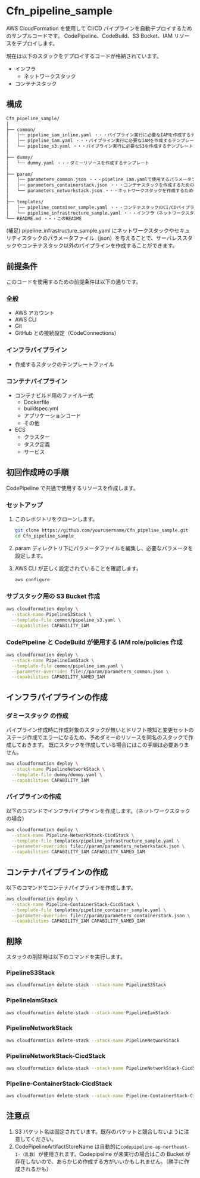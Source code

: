 # Cfn_pipeline_sample

AWS CloudFormation を使用して CI/CD パイプラインを自動デプロイするためのサンプルコードです。
CodePipeline、CodeBuild、S3 Bucket、IAM リソースをデプロイします。

現在は以下のスタックをデプロイするコードが格納されています。

- インフラ
  - ネットワークスタック
- コンテナスタック

## 構成

```bash
Cfn_pipeline_sample/
│
├── common/
│   │── pipeline_iam_inline.yaml ・・・パイプライン実行に必要なIAMを作成するテンプレート（インラインで詳細に記述した版）
│   │── pipeline_iam.yaml ・・・パイプライン実行に必要なIAMを作成するテンプレート（AWS管理ポリシーを使用した版）
│   └── pipeline_s3.yaml ・・・パイプライン実行に必要なS3を作成するテンプレート
│
├── dummy/
│   └── dummy.yaml ・・・ダミーリソースを作成するテンプレート
│
├── param/
│   │── parameters_common.json ・・・pipeline_iam.yamlで使用するパラメータファイル
│   │── parameters_containerstack.json ・・・コンテナスタックを作成するためのパラメータファイル
│   └── parameters_networkstack.json ・・・ネットワークスタックを作成するためのパラメータファイル
│
├── templates/
│   │── pipeline_container_sample.yaml ・・・コンテナスタックのCI/CDパイプラインを作成するためのテンプレート
│   └── pipeline_infrastructure_sample.yaml ・・・インフラ（ネットワークスタックやIAMスタックなど）のCI/CDパイプラインを作成するためのテンプレート
└── README.md ・・・このREADME
```

(補足)
pipeline_infrastructure_sample.yaml にネットワークスタックやセキュリティスタックのパラメータファイル（json）を与えることで、サーバレススタックやコンテナスタック以外のパイプラインを作成することができます。

## 前提条件

このコードを使用するための前提条件は以下の通りです。

### 全般

- AWS アカウント
- AWS CLI
- Git
- GitHub との接続設定（CodeConnections）

### インフラパイプライン

- 作成するスタックのテンプレートファイル

### コンテナパイプライン

- コンテナビルド用のファイル一式
  - Dockerfile
  - buildspec.yml
  - アプリケーションコード
  - その他
- ECS
  - クラスター
  - タスク定義
  - サービス

## 初回作成時の手順

CodePipeline で共通で使用するリソースを作成します。

### セットアップ

1. このレポジトリをクローンします。

   ```bash
   git clone https://github.com/yourusername/Cfn_pipeline_sample.git
   cd Cfn_pipeline_sample
   ```

2. param ディレクトリ下にパラメータファイルを編集し、必要なパラメータを設定します。
3. AWS CLI が正しく設定されていることを確認します。

   ```bash
   aws configure
   ```

### サブスタック用の S3 Bucket 作成

```bash
aws cloudformation deploy \
  --stack-name PipelineS3Stack \
  --template-file common/pipeline_s3.yaml \
  --capabilities CAPABILITY_IAM
```

### CodePipeline と CodeBuild が使用する IAM role/policies 作成

```bash
aws cloudformation deploy \
  --stack-name PipelineIamStack \
  --template-file common/pipeline_iam.yaml \
  --parameter-overrides file://param/parameters_common.json \
  --capabilities CAPABILITY_NAMED_IAM
```

## インフラパイプラインの作成

### ダミースタック の作成

パイプライン作成時に作成対象のスタックが無いとドリフト検知と変更セットのステージ作成でエラーになるため、予めダミーのリソースを同名のスタックで作成しておきます。
既にスタックを作成している場合にはこの手順は必要ありません。

```bash
aws cloudformation deploy \
  --stack-name PipelineNetworkStack \
  --template-file dummy/dummy.yaml \
  --capabilities CAPABILITY_IAM
```

### パイプラインの作成

以下のコマンドでインフラパイプラインを作成します。（ネットワークスタックの場合）

```bash
aws cloudformation deploy \
  --stack-name Pipeline-NetworkStack-CicdStack \
  --template-file templates/pipeline_infrastructure_sample.yaml \
  --parameter-overrides file://param/parameters_networkstack.json \
  --capabilities CAPABILITY_IAM CAPABILITY_NAMED_IAM
```

## コンテナパイプラインの作成

以下のコマンドでコンテナパイプラインを作成します。

```bash
aws cloudformation deploy \
  --stack-name Pipeline-ContainerStack-CicdStack \
  --template-file templates/pipeline_container_sample.yaml \
  --parameter-overrides file://param/parameters_containerstack.json \
  --capabilities CAPABILITY_IAM CAPABILITY_NAMED_IAM
```

## 削除

スタックの削除時は以下のコマンドを実行します。

### PipelineS3Stack

```bash
aws cloudformation delete-stack --stack-name PipelineS3Stack
```

### PipelineIamStack

```bash
aws cloudformation delete-stack --stack-name PipelineIamStack
```

### PipelineNetworkStack

```bash
aws cloudformation delete-stack --stack-name PipelineNetworkStack
```

### PipelineNetworkStack-CicdStack

```bash
aws cloudformation delete-stack --stack-name PipelineNetworkStack-CicdStack
```

### Pipeline-ContainerStack-CicdStack

```bash
aws cloudformation delete-stack --stack-name Pipeline-ContainerStack-CicdStack
```

## 注意点

1. S3 バケット名は固定されています。既存のバケットと競合しないように注意してください。
2. CodePipelineArtifactStoreName は自動的に`codepipeline-ap-northeast-1-（乱数）`が使用されます。Codepipeline が未実行の場合はこの Bucket が存在しないので、あらかじめ作成する方がいいかもしれません。（勝手に作成されるかも）
